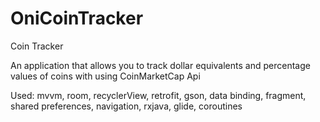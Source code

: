 # OniCoinTracker
Coin Tracker

An application that allows you to track dollar equivalents and percentage values of coins with using CoinMarketCap Api

Used: 
mvvm, room, recyclerView, retrofit, gson, data binding, fragment, shared preferences, navigation, rxjava, glide, coroutines
